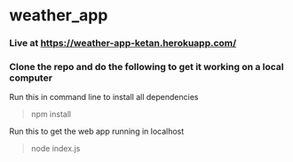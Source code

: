 # weather_app

### Live at https://weather-app-ketan.herokuapp.com/

### Clone the repo and do the following to get it working on a local computer


Run this in command line to install all dependencies
> npm install

Run this to get the web app running in localhost
> node index.js
